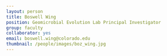 ```yaml
---
layout: person
title: Boswell Wing
position: Geomicrobial Evolution Lab Principal Investigator
group: faculty
collaborator: yes
email: boswell.wing@colorado.edu
thumbnail: /people/images/boz_wing.jpg
---
```

